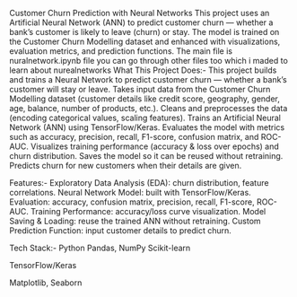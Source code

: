 Customer Churn Prediction with Neural Networks
This project uses an Artificial Neural Network (ANN) to predict customer churn — whether a bank’s customer is likely to leave (churn) or stay. The model is trained on the Customer Churn Modelling dataset and enhanced with visualizations, evaluation metrics, and prediction functions.
The main file is nuralnetwork.ipynb file you can go through other files too which i maded to learn about nurealnetworks
What This Project Does:-
This project builds and trains a Neural Network to predict customer churn — whether a bank’s customer will stay or leave.
Takes input data from the Customer Churn Modelling dataset (customer details like credit score, geography, gender, age, balance, number of products, etc.).
Cleans and preprocesses the data (encoding categorical values, scaling features).
Trains an Artificial Neural Network (ANN) using TensorFlow/Keras.
Evaluates the model with metrics such as accuracy, precision, recall, F1-score, confusion matrix, and ROC-AUC.
Visualizes training performance (accuracy & loss over epochs) and churn distribution.
Saves the model so it can be reused without retraining.
Predicts churn for new customers when their details are given.

Features:-
Exploratory Data Analysis (EDA): churn distribution, feature correlations.
Neural Network Model: built with TensorFlow/Keras.
Evaluation: accuracy, confusion matrix, precision, recall, F1-score, ROC-AUC.
Training Performance: accuracy/loss curve visualization.
Model Saving & Loading: reuse the trained ANN without retraining.
Custom Prediction Function: input customer details to predict churn.

Tech Stack:-
Python
Pandas, NumPy
Scikit-learn

TensorFlow/Keras

Matplotlib, Seaborn
